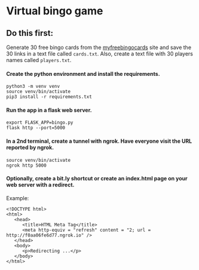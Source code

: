# Virtual bingo game

## Do this first:

Generate 30 free bingo cards from the [myfreebingocards](https://myfreebingocards.com/numbers/1-75/edit) site and 
save the 30 links in a text file called `cards.txt`. Also, create a text file with 30 players names 
called `players.txt`.

#### Create the python environment and install the requirements.

```
python3 -m venv venv
source venv/bin/activate
pip3 install -r requirements.txt
```

#### Run the app in a flask web server.

```
export FLASK_APP=bingo.py
flask http --port=5000
```

#### In a 2nd terminal, create a tunnel with ngrok. Have everyone visit the URL reported by ngrok. 

```
source venv/bin/activate
ngrok http 5000
```

#### Optionally, create a bit.ly shortcut or create an index.html page on your web server with a redirect.

Example:

```
<!DOCTYPE html>
<html>
   <head>
      <title>HTML Meta Tag</title>
      <meta http-equiv = "refresh" content = "2; url = http://f0aa06fe6d77.ngrok.io" />
   </head>
   <body>
      <p>Redirecting ...</p>
   </body>
</html>
```

